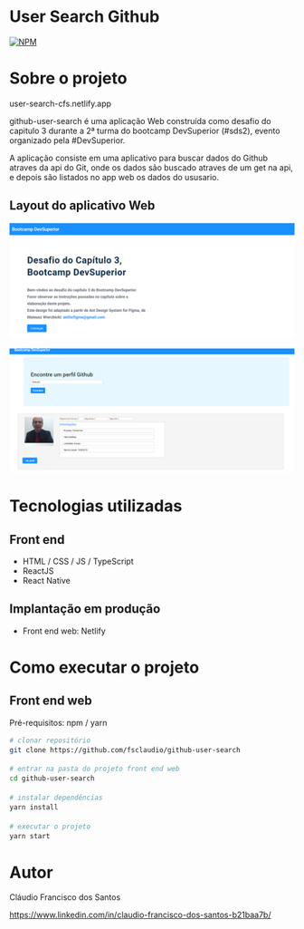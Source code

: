 # User Search Github

[![NPM](https://img.shields.io/npm/l/react)](https://github.com/fsclaudio/github-user-search/blob/main/LICENSE) 

# Sobre o projeto

user-search-cfs.netlify.app

github-user-search é uma aplicação Web construída como desafio do capitulo 3 durante a 2ª turma do bootcamp DevSuperior (#sds2), evento organizado pela #DevSuperior.

A aplicação consiste em uma aplicativo para buscar dados do Github atraves da api do Git, onde os dados são buscado atraves de um get na api, e depois são listados no app web os dados do ususario. 

## Layout do aplicativo Web

![Web 1](https://github.com/fsclaudio/github-user-search/blob/main/src/core/assets/User-searchgit_home.png)

![Web 2](https://github.com/fsclaudio/github-user-search/blob/main/src/core/assets/User-searchgit_Result.png)

# Tecnologias utilizadas
## Front end
- HTML / CSS / JS / TypeScript
- ReactJS
- React Native
## Implantação em produção
- Front end web: Netlify

# Como executar o projeto

## Front end web
Pré-requisitos: npm / yarn

```bash
# clonar repositório
git clone https://github.com/fsclaudio/github-user-search

# entrar na pasta do projeto front end web
cd github-user-search

# instalar dependências
yarn install

# executar o projeto
yarn start
```

# Autor

Cláudio Francisco dos Santos

https://www.linkedin.com/in/claudio-francisco-dos-santos-b21baa7b/

